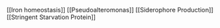 [[Iron homeostasis]]
[[Pseudoalteromonas]]
[[Siderophore Production]]
[[Stringent Starvation Protein]]
